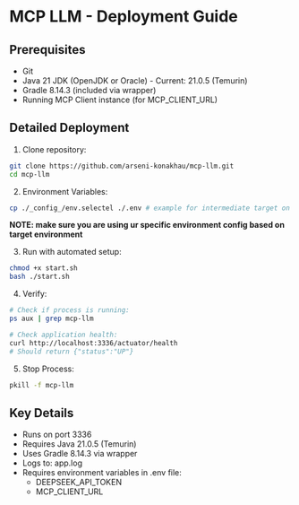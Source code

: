 # MCP LLM - Deployment Guide

## Prerequisites
- Git
- Java 21 JDK (OpenJDK or Oracle) - Current: 21.0.5 (Temurin)
- Gradle 8.14.3 (included via wrapper)
- Running MCP Client instance (for MCP_CLIENT_URL)



## Detailed Deployment

1. Clone repository:
```bash
git clone https://github.com/arseni-konakhau/mcp-llm.git
cd mcp-llm
```



2. Environment Variables:

```bash
cp ./_config_/env.selectel ./.env # example for intermediate target on selectel cloud
```

__NOTE: make sure you are using ur specific environment config based on target environment__



3. Run with automated setup:
```bash
chmod +x start.sh
bash ./start.sh
```



4. Verify:
```bash
# Check if process is running:
ps aux | grep mcp-llm

# Check application health:
curl http://localhost:3336/actuator/health
# Should return {"status":"UP"}
```



5. Stop Process:
```bash
pkill -f mcp-llm
```



## Key Details
- Runs on port 3336
- Requires Java 21.0.5 (Temurin)
- Uses Gradle 8.14.3 via wrapper
- Logs to: app.log
- Requires environment variables in .env file:
  - DEEPSEEK_API_TOKEN
  - MCP_CLIENT_URL
